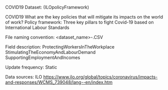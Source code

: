 COVID19 Dataset:  (ILOpolicyFramework)

COVID19 What are the key policies that will mitigate its impacts on the world of work?
Policy framework: Three key pillars to fight Covid-19 based on International Labour Standards

File naming convention:
   <dataset_name>-<YYYYMMDD>.CSV

Field description:
ProtectingWorkersInTheWorkplace	
StimulatingTheEconomyAndLabourDemand	
SupportingEmploymentAndIncomes

Update frequency:
Static

Data sources:
ILO
https://www.ilo.org/global/topics/coronavirus/impacts-and-responses/WCMS_739048/lang--en/index.htm

